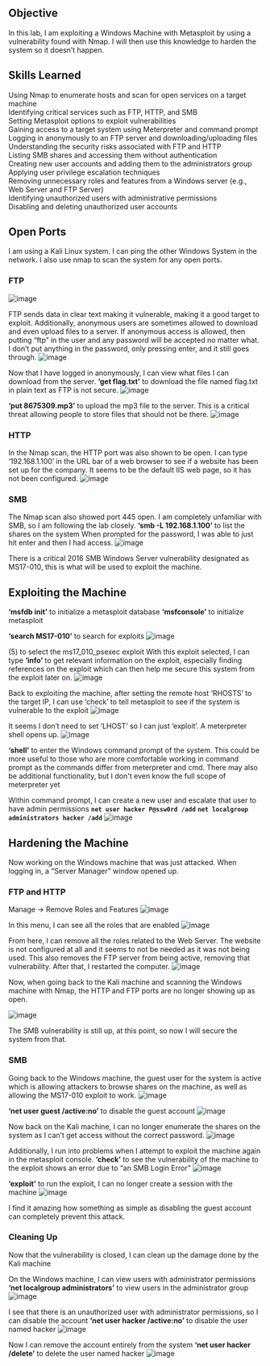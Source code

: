 ## Objective
In this lab, I am exploiting a Windows Machine with Metasploit by using a vulnerability found with Nmap. I will then use this knowledge to harden the system so it doesn’t happen.

## Skills Learned
Using Nmap to enumerate hosts and scan for open services on a target machine <br>
Identifying critical services such as FTP, HTTP, and SMB <br>
Setting Metasploit options to exploit vulnerabilities <br>
Gaining access to a target system using Meterpreter and command prompt <br>
Logging in anonymously to an FTP server and downloading/uploading files <br>
Understanding the security risks associated with FTP and HTTP <br>
Listing SMB shares and accessing them without authentication <br>
Creating new user accounts and adding them to the administrators group <br>
Applying user privilege escalation techniques <br>
Removing unnecessary roles and features from a Windows server (e.g., Web Server and FTP Server) <br>
Identifying unauthorized users with administrative permissions <br>
Disabling and deleting unauthorized user accounts <br>


## Open Ports
I am using a Kali Linux system. I can ping the other Windows System in the network. I also use nmap to scan the system for any open ports. 
### FTP
![image](https://github.com/user-attachments/assets/074a581f-8d2c-4032-9a42-e30f374888ac)


FTP sends data in clear text making it vulnerable, making it a good target to exploit. Additionally, anonymous users are sometimes allowed to download and even upload files to a server. If anonymous access is allowed, then putting “ftp” in the user and any password will be accepted no matter what. I don’t put anything in the password, only pressing enter, and it still goes through.
![image](https://github.com/user-attachments/assets/d7f6ceb8-f851-461f-9406-03349d678c84)


Now that I have logged in anonymously, I can view what files I can download from the server. 
**‘get flag.txt’** to download the file named flag.txt in plain text as FTP is not secure.
![image](https://github.com/user-attachments/assets/ca8c6c37-8344-4453-8c6b-67630803f317)


**‘put 8675309.mp3’** to upload the mp3 file to the server. This is a critical threat allowing people to store files that should not be there.
![image](https://github.com/user-attachments/assets/061fa110-1508-4e3e-ac7b-9045dd90e8fd)


### HTTP
In the Nmap scan, the HTTP port was also shown to be open. I can type ‘192.168.1.100’ in the URL bar of a web browser to see if a website has been set up for the company. It seems to be the default IIS web page, so it has not been configured.
![image](https://github.com/user-attachments/assets/f0225d1c-e4fe-4fdf-9fff-850a8375bdc6)


### SMB
The Nmap scan also showed port 445 open. I am completely unfamiliar with SMB, so I am following the lab closely.
**‘smb -L 192.168.1.100’** to list the shares on the system
When prompted for the password, I was able to just hit enter and then I had access.
![image](https://github.com/user-attachments/assets/266714d3-e5fa-4685-bfdc-37ae21e7fd75)


There is a critical 2016 SMB Windows Server vulnerability designated as MS17-010, this is what will be used to exploit the machine.

## Exploiting the Machine
**‘msfdb init’** to initialize a metasploit database
**‘msfconsole’** to initialize metasploit

**‘search MS17-010’** to search for exploits 
![image](https://github.com/user-attachments/assets/60809ad3-325f-4f7a-9e75-b413cfb01b94)


(5) to select the ms17_010_psexec exploit
With this exploit selected, I can type **‘info’** to get relevant information on the exploit, especially finding references on the exploit which can then help me secure this system from the exploit later on.
![image](https://github.com/user-attachments/assets/83062bcb-5082-4ab9-a6c7-300a88d3ac4e)


Back to exploiting the machine, after setting the remote host ‘RHOSTS’ to the target IP, I can use ‘check’ to tell metasploit to see if the system is vulnerable to the exploit
![image](https://github.com/user-attachments/assets/299c5e89-efc0-4075-afa4-6da394720f9b)


It seems I don’t need to set ‘LHOST’ so I can just ‘exploit’. A meterpreter shell opens up.
![image](https://github.com/user-attachments/assets/3078b642-a5ac-4e6e-bb54-e96046d495d9)


**‘shell’** to enter the Windows command prompt of the system. This could be more useful to those who are more comfortable working in command prompt as the commands differ from meterpreter and cmd. There may also be additional functionality, but I don't even know the full scope of meterpreter yet

Within command prompt, I can create a new user and escalate that user to have admin permissions
**`net user hacker P@ssw0rd /add`**
**`net localgroup administrators hacker /add`**
![image](https://github.com/user-attachments/assets/26b69f2e-5d84-4e93-ad72-86d0d5315274)


## Hardening the Machine
Now working on the Windows machine that was just attacked.
When logging in, a “Server Manager” window opened up. 

### FTP and HTTP
Manage → Remove Roles and Features
![image](https://github.com/user-attachments/assets/3f2a24c8-f181-46f4-8362-a3e8e18d16d0)


In this menu, I can see all the roles that are enabled
![image](https://github.com/user-attachments/assets/2bb9ed5e-04f3-4f8e-b968-c9913fdaf3db)


From here, I can remove all the roles related to the Web Server. The website is not configured at all and it seems to not be needed as it was not being used. This also removes the FTP server from being active, removing that vulnerability. After that, I restarted the computer.
![image](https://github.com/user-attachments/assets/c71ab9cd-761e-4eb5-9d7c-b54853a80479)


Now, when going back to the Kali machine and scanning the Windows machine with Nmap, the HTTP and FTP ports are no longer showing up as open. 

![image](https://github.com/user-attachments/assets/ed9d7a94-c5d8-4e68-940c-b350f96ca49a)


The SMB vulnerability is still up, at this point, so now I will secure the system from that.


### SMB
Going back to the Windows machine, the guest user for the system is active which is allowing attackers to browse shares on the machine, as well as allowing the MS17-010 exploit to work.
![image](https://github.com/user-attachments/assets/33814ba6-4a09-4460-91b5-58fc539ee6ba)


**‘net user guest /active:no’** to disable the guest account
![image](https://github.com/user-attachments/assets/cd7a4920-2767-4c4f-87e3-7d42bce94968)


Now back on the Kali machine, I can no longer enumerate the shares on the system as I can’t get access without the correct password.
![image](https://github.com/user-attachments/assets/99aa308a-da66-4a71-8d22-324a09096f49)


Additionally, I run into problems when I attempt to exploit the machine again in the metasploit console.
**‘check’** to see the vulnerability of the machine to the exploit shows an error due to “an SMB Login Error”
![image](https://github.com/user-attachments/assets/bb9ed3e2-2316-4b58-8584-a5d67932d7dc)


**‘exploit’** to run the exploit, I can no longer create a session with the machine
![image](https://github.com/user-attachments/assets/64e02a78-873f-483d-941d-2ee6ac1fa7c9)


I find it amazing how something as simple as disabling the guest account can completely prevent this attack.

### Cleaning Up
Now that the vulnerability is closed, I can clean up the damage done by the Kali machine

On the Windows machine, I can view users with administrator permissions
**‘net localgroup administrators’** to view users in the administrator group
![image](https://github.com/user-attachments/assets/f84244f1-c372-44a5-9833-b4f363981aec)


I see that there is an unauthorized user with administrator permissions, so I can disable the account
**‘net user hacker /active:no’** to disable the user named hacker
![image](https://github.com/user-attachments/assets/e5380ae7-55ce-4c5d-a2fc-5263b109d0e3)


Now I can remove the account entirely from the system
**‘net user hacker /delete’** to delete the user named hacker
![image](https://github.com/user-attachments/assets/45ec44f7-131c-4eb3-afd4-de5ef34dcfb7)








